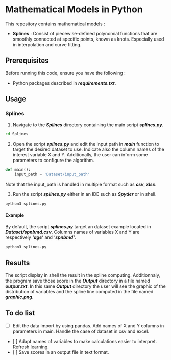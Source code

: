 # Mathematical Models in Python #

This repository contains mathematical models :
- **Splines** : Consist of piecewise-defined polynomial functions that are smoothly connected at specific points, known as knots. Especially used in interpolation and curve fitting.

## Prerequisites ##

Before running this code, ensure you have the following :

- Python packages described in ***requirements.txt***.

## Usage ##

### Splines ###

1. Navigate to the ***Splines*** directory containing the main script ***splines.py***.
```bash
cd Splines
```

2. Open the script ***splines.py*** and edit the input path in ***main*** function to target the desired dataset to use. Indicate also the column names of the interest variable X and Y. Additionally, the user can inform some parameters to configure the algorithm.
```python
def main():
    input_path = 'Dataset/input_path'
```
Note that the input_path is handled in multiple format such as ***csv***, ***xlsx***.

3. Run the script ***splines.py*** either in an IDE such as ***Spyder*** or in shell.
```bash
python3 splines.py
```
#### Example ####

By default, the script ***splines.py*** target an dataset example located in ***Dataset/spnbmd.csv***. Columns names of variables X and Y are respectively ***'age'*** and ***'spnbmd'***.
```bash
python3 splines.py
```

## Results ##

The script display in shell the result in the spline computing. Additionnaly, the program save those score in the ***Output*** directory in a file named ***output.txt***. In this same ***Output*** directory the user will see the graphic of the distribution of variables and the spline line computed in the file named ***graphic.png***.

## To do list ##

- [ ] Edit the data import by using pandas. Add names of X and Y columns in parameters in main. Handle the case of dataset in csv and excel.
- [ ] Adapt names of variables to make calculations easier to interpret. Refresh learning.
- [ ] Save scores in an output file in text format.
